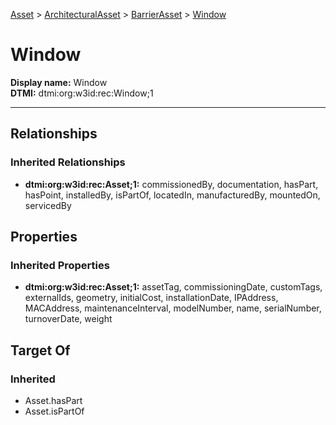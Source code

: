 [Asset](../../Asset.md) > [ArchitecturalAsset](../ArchitecturalAsset.md) > [BarrierAsset](BarrierAsset.md) > [Window](.)
# Window

**Display name:** Window<br />
**DTMI:** dtmi:org:w3id:rec:Window;1

---
## Relationships
### Inherited Relationships
* **dtmi:org:w3id:rec:Asset;1:** commissionedBy, documentation, hasPart, hasPoint, installedBy, isPartOf, locatedIn, manufacturedBy, mountedOn, servicedBy
## Properties
### Inherited Properties
* **dtmi:org:w3id:rec:Asset;1:** assetTag, commissioningDate, customTags, externalIds, geometry, initialCost, installationDate, IPAddress, MACAddress, maintenanceInterval, modelNumber, name, serialNumber, turnoverDate, weight
## Target Of
### Inherited
* Asset.hasPart
* Asset.isPartOf
